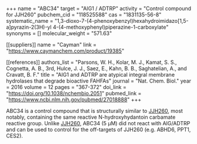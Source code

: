 +++
name = "ABC34"
target = "AIG1 / ADTRP"
activity = "Control compound for JJH260"
pubchem_cid = "118525588"
cas = "1831135-56-8"
systematic_name = "1,3-dioxo-7-(4-phenoxybenzyl)hexahydroimidazo[1,5-a]pyrazin-2(3H)-yl 4-(4-methoxyphenyl)piperazine-1-carboxylate"
synonyms = []
molecular_weight = "571.63"

[[suppliers]]
name = "Cayman"
link = "https://www.caymanchem.com/product/19385"

[[references]]
authors_list = "Parsons, W. H., Kolar, M. J., Kamat, S. S., Cognetta, A. B., 3rd, Hulce, J. J., Saez, E., Kahn, B. B., Saghatelian, A., and Cravatt, B. F."
title = "AIG1 and ADTRP are atypical integral membrane hydrolases that degrade bioactive FAHFAs"
journal = "Nat. Chem. Biol."
year = 2016
volume = 12
pages = "367-372"
doi_link = "https://doi.org/10.1038/nchembio.2051"
pubmed_link = "https://www.ncbi.nlm.nih.gov/pubmed/27018888"
+++

ABC34 is a control compound that is structurally similar to <a href="#jjh260" class="js-scroll-trigger">JJH260</a>, most notably, containing the same reactive N-hydroxyhydantoin carbamate reactive group. Unlike <a href="#jjh260" class="js-scroll-trigger">JJH260</a>, ABC34 (5 µM) did not react with AIG/ADTRP and can be used to control for the off-targets of JJH260 (e.g. ABHD6, PPT1, CES2).
